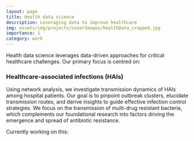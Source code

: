 ```yaml
---
layout: page
title: Health data science
description: Leveraging data to improve healthcare
img: assets/img/projects/coverImages/healthData_cropped.jpg
importance: 1
category: work
---
```


Health data science leverages data-driven approaches for critical healthcare challenges. Our primary focus is centred
on:

### Healthcare-associated infections (HAIs)

Using network analysis, we investigate transmission dynamics of HAIs among hospital patients. Our goal is to pinpoint
outbreak clusters, elucidate transmission routes, and derive insights to guide effective infection control strategies.
We focus on the transmission of multi-drug resistant bacteria, which complements our foundational research into factors
driving the emergence and spread of antibiotic resistance.

<div>
<span> Currently working on this: </span>
</div>
